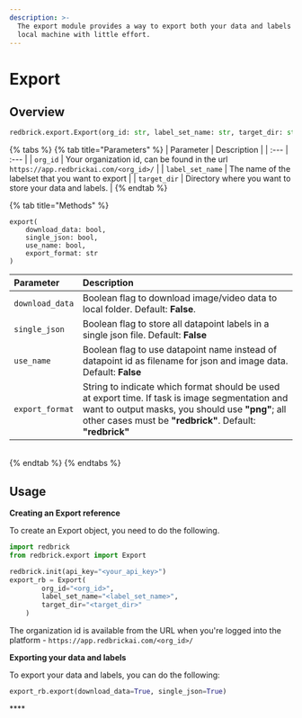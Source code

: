 ```yaml
---
description: >-
  The export module provides a way to export both your data and labels to your
  local machine with little effort.
---
```


# Export

## Overview

```python
redbrick.export.Export(org_id: str, label_set_name: str, target_dir: str)
```

{% tabs %}
{% tab title="Parameters" %}
| Parameter | Description |
| :--- | :--- |
| `org_id` | Your organization id, can be found in the url `https://app.redbrickai.com/<org_id>/` |
| `label_set_name` | The name of the labelset that you want to export |
| `target_dir` | Directory where you want to store your data and labels. |
{% endtab %}

{% tab title="Methods" %}
```
export(
    download_data: bool, 
    single_json: bool, 
    use_name: bool, 
    export_format: str
)
```

| Parameter | Description |
| :--- | :--- |
| `download_data` | Boolean flag to download image/video data to local folder. Default: **False**. |
| `single_json` | Boolean flag to store all datapoint labels in a single json file. Default: **False** |
| `use_name` | Boolean flag to use datapoint name instead of datapoint id as filename for json and image data. Default: **False** |
| `export_format` | String to indicate which format should be used at export time. If task is image segmentation and want to output masks, you should use **"png"**; all other cases must be **"redbrick"**. Default: **"redbrick"**  |

|  |  |
| :--- | :--- |
{% endtab %}
{% endtabs %}

## Usage

**Creating an Export reference**

To create an Export object, you need to do the following.

```python
import redbrick
from redbrick.export import Export

redbrick.init(api_key="<your_api_key>")
export_rb = Export(
        org_id="<org_id>", 
        label_set_name="<label_set_name>", 
        target_dir="<target_dir>"
    )
```

The organization id is available from the URL when you're logged into the platform - `https://app.redbrickai.com/<org_id>/`

**Exporting your data and labels**

To export your data and labels, you can do the following:

```python
export_rb.export(download_data=True, single_json=True)
```

\*\*\*\*

